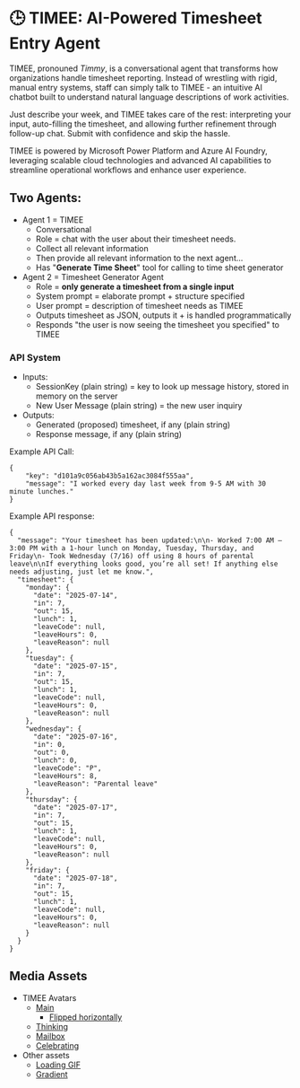# 🕒 TIMEE: AI-Powered **Time**sheet **E**ntry Agent
TIMEE, pronouned *Timmy*, is a conversational agent that transforms how organizations handle timesheet reporting. Instead of wrestling with rigid, manual entry systems, staff can simply talk to TIMEE - an intuitive AI chatbot built to understand natural language descriptions of work activities.

Just describe your week, and TIMEE takes care of the rest: interpreting your input, auto-filling the timesheet, and allowing further refinement through follow-up chat. Submit with confidence and skip the hassle.

TIMEE is powered by Microsoft Power Platform and Azure AI Foundry, leveraging scalable cloud technologies and advanced AI capabilities to streamline operational workflows and enhance user experience.

## Two Agents:
- Agent 1 = TIMEE
    - Conversational
    - Role = chat with the user about their timesheet needs.
    - Collect all relevant information
    - Then provide all relevant information to the next agent...
    - Has "**Generate Time Sheet**" tool for calling to time sheet generator
- Agent 2 = Timesheet Generator Agent
    - Role = **only generate a timesheet from a single input**
    - System prompt = elaborate prompt + structure specified
    - User prompt = description of timesheet needs as TIMEE
    - Outputs timesheet as JSON, outputs it + is handled programmatically
    - Responds "the user is now seeing the timesheet you specified" to TIMEE

### API System
- Inputs:
    - SessionKey (plain string) = key to look up message history, stored in memory on the server
    - New User Message (plain string) = the new user inquiry
- Outputs:
    - Generated (proposed) timesheet, if any (plain string)
    - Response message, if any (plain string)

Example API Call:
```
{
    "key": "d101a9c056ab43b5a162ac3084f555aa",
    "message": "I worked every day last week from 9-5 AM with 30 minute lunches."
}
```

Example API response:
```
{
  "message": "Your timesheet has been updated:\n\n- Worked 7:00 AM – 3:00 PM with a 1-hour lunch on Monday, Tuesday, Thursday, and Friday\n- Took Wednesday (7/16) off using 8 hours of parental leave\n\nIf everything looks good, you’re all set! If anything else needs adjusting, just let me know.",
  "timesheet": {
    "monday": {
      "date": "2025-07-14",
      "in": 7,
      "out": 15,
      "lunch": 1,
      "leaveCode": null,
      "leaveHours": 0,
      "leaveReason": null
    },
    "tuesday": {
      "date": "2025-07-15",
      "in": 7,
      "out": 15,
      "lunch": 1,
      "leaveCode": null,
      "leaveHours": 0,
      "leaveReason": null
    },
    "wednesday": {
      "date": "2025-07-16",
      "in": 0,
      "out": 0,
      "lunch": 0,
      "leaveCode": "P",
      "leaveHours": 8,
      "leaveReason": "Parental leave"
    },
    "thursday": {
      "date": "2025-07-17",
      "in": 7,
      "out": 15,
      "lunch": 1,
      "leaveCode": null,
      "leaveHours": 0,
      "leaveReason": null
    },
    "friday": {
      "date": "2025-07-18",
      "in": 7,
      "out": 15,
      "lunch": 1,
      "leaveCode": null,
      "leaveHours": 0,
      "leaveReason": null
    }
  }
}
```

## Media Assets
- TIMEE Avatars
  - [Main](https://i.imgur.com/kVoZQlJ.png)
    - [Flipped horizontally](https://i.imgur.com/Db1RQUy.png)
  - [Thinking](https://i.imgur.com/QTOdNxJ.png)
  - [Mailbox](https://i.imgur.com/T1rFNN3.png)
  - [Celebrating](https://i.imgur.com/0adH6TQ.png)
- Other assets
  - [Loading GIF](https://i.imgur.com/DCePhoO.gif)
  - [Gradient](https://i.imgur.com/dUNT54U.jpeg)